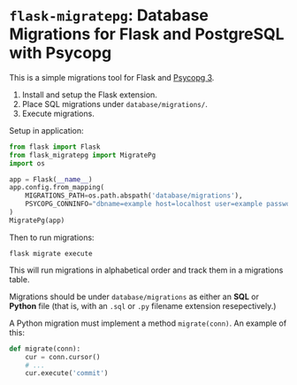 # `flask-migratepg`: Database Migrations for Flask and PostgreSQL with Psycopg

This is a simple migrations tool for Flask and [Psycopg 3](https://www.psycopg.org/psycopg3/).

 1. Install and setup the Flask extension.
 2. Place SQL migrations under `database/migrations/`.
 3. Execute migrations.

Setup in application:

````python
from flask import Flask
from flask_migratepg import MigratePg
import os

app = Flask(__name__)
app.config.from_mapping(
    MIGRATIONS_PATH=os.path.abspath('database/migrations'),
    PSYCOPG_CONNINFO="dbname=example host=localhost user=example password=secret"
)
MigratePg(app)
````

Then to run migrations:

```
flask migrate execute
```

This will run migrations in alphabetical order and track them in a migrations table.

Migrations should be under `database/migrations` as either an **SQL** or **Python** file
(that is, with an `.sql` or `.py` filename extension resepectively.)

A Python migration must implement a method `migrate(conn)`. An example of this:

````python
def migrate(conn):
    cur = conn.cursor()
    # ...
    cur.execute('commit')
````
